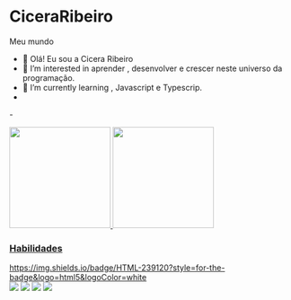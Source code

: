 # CiceraRibeiro
Meu mundo

- 👋  Olá! Eu sou a Cicera Ribeiro
- 👀 I’m interested in  aprender , desenvolver e crescer neste universo da programação.
- 🌱 I’m currently learning , Javascript e Typescrip.
- 
-<div>
<a href="https://github.com/Cícera1987">
<img height="180em" src="https://github-readme-stats.vercel.app/api?username=Cicera1987&show_icons=true&theme=dracula&include_all_commits=true&count_private=true"/>
<img height="180em" src="https://github-readme-stats.vercel.app/api/top-langs/?username=Cicera1987&layout=compact&langs_count=7&theme=dracula"/>
</div>
  
  ### Habilidades 
  <div>
    https://img.shields.io/badge/HTML-239120?style=for-the-badge&logo=html5&logoColor=white
  </div>
  
  <div>
<a href="https://instagram.com/cicribeiro/" target="_blank"><img src="https://img.shields.io/badge/-Instagram-%23E4405F?style=for-the-badge&logo=instagram&logoColor=white" target="_blank"></a>
<a href="https://www.twitch.tv/maccicera" target="_blank"><img src="https://img.shields.io/badge/Twitch-9146FF?style=for-the-badge&logo=twitch&logoColor=white" target="_blank"></a>
<a href = "mailto:contato@cicera.ribeiro@gmail.com.br"><img src="https://img.shields.io/badge/Gmail-D14836?style=for-the-badge&logo=gmail&logoColor=white" target="_blank"></a>
<a href="https://www.linkedin.com/in/cícera-ribeiro-5201b8116/" target="_blank"><img src="https://img.shields.io/badge/-LinkedIn-%230077B5?style=for-the-badge&logo=linkedin&logoColor=white" target="_blank"></a>   
</div>
